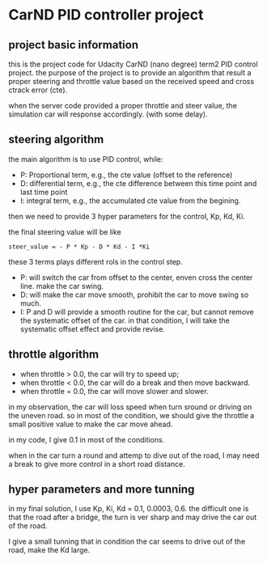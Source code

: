 # CarND PID controller project

## project basic information

this is the project code for Udacity CarND (nano degree) term2 PID control project.
the purpose of the project is to provide an algorithm that result a proper steering and throttle value based on the received speed and cross ctrack error (cte).

when the server code provided a proper throttle and steer value, the simulation car will response accordingly. (with some delay).

## steering algorithm

the main algorithm is to use PID control, while:

* P: Proportional term, e.g., the cte value (offset to the reference)
* D: differential term, e.g., the cte difference between this time point and last time point
* I: integral term, e.g., the accumulated cte value from the begining.

then we need to provide 3 hyper parameters for the control, Kp, Kd, Ki.

the final steering value will be like  
```
steer_value = - P * Kp - D * Kd - I *Ki 
```

these 3 terms plays different rols in the control step.

* P: will switch the car from offset to the center, enven cross the center line. make the car swing.
* D: will make the car move smooth, prohibit the car to move swing so much.
* I: P and D will provide a smooth routine for the car, but cannot remove the systematic offset of the car. in that condition, I will take the systematic offset effect and provide revise.


## throttle algorithm

* when throttle > 0.0, the car will try to speed up;
* when throttle < 0.0, the car will do a break and then move backward.
* when throttle = 0.0, the car will move slower and slower.

in my observation, the car will loss speed when turn sround or driving on the uneven road.
so in most of the condition, we should give the throttle a small positive value to make the car move ahead.

in my code, I give 0.1 in most of the conditions.

when in the car turn a round and attemp to dive out of the road, I may need a break to give more control in a short road distance.

## hyper parameters and more tunning

in my final solution, I use Kp, Ki, Kd = 0.1, 0.0003, 0.6.
the difficult one is that the road after a bridge, the turn is ver sharp and may drive the car out of the road.

I give a small tunning that in condition the car seems to drive out of the road, make the Kd large.
